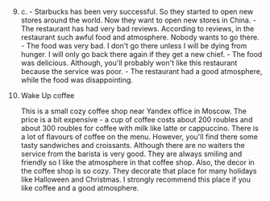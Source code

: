 9.
    c.
        - Starbucks has been very successful. So they started to open new stores around the world. Now they want to open new stores in China. 
        - The restaurant has had very bad reviews. According to reviews, in the restaurant such awful food and atmosphere. Nobody wants to go there.
        - The food was very bad. I don't go there unless I will be dying from hunger. I will only go back there again if they get a new chief.
        - The food was delicious. Although, you'll probably won't like this restaurant because the service was poor.
        - The restaurant had a good atmosphere, while the food was disappointing.

10.
    Wake Up coffee

    This is a small cozy coffee shop near Yandex office in Moscow. The price is a bit expensive - a cup of coffee costs about 200 roubles and about 300 roubles for coffee with milk like latte or cappucсino. There is a lot of flavours of coffee on the menu. However, you'll find there some tasty sandwiches and croissants. Although there are no waiters the service from the barista is very good. They are always smiling and friendly so I like the atmosphere in that coffee shop. Also, the decor in the coffee shop is so cozy. They decorate that place for many holidays like Halloween and Christmas. I strongly recommend this place if you like coffee and a good atmosphere.